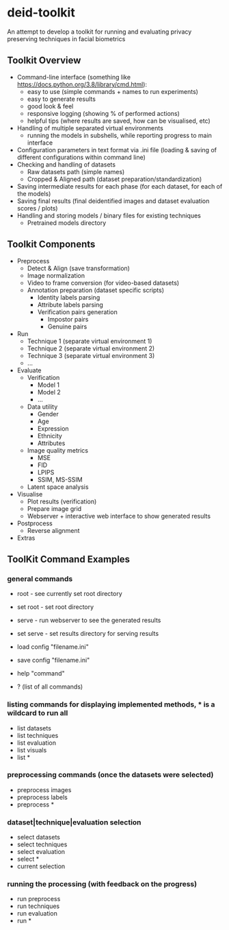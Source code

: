 # deid-toolkit
An attempt to develop a toolkit for running and evaluating privacy preserving techniques in facial biometrics

## Toolkit Overview

- Command-line interface (something like https://docs.python.org/3.8/library/cmd.html):
  - easy to use (simple commands + names to run experiments)
  - easy to generate results
  - good look & feel
  - responsive logging (showing % of performed actions)
  - helpful tips (where results are saved, how can be visualised, etc)
- Handling of multiple separated virtual environments
  - running the models in subshells, while reporting progress to main interface
- Configuration parameters in text format via .ini file (loading & saving of different configurations within command line)
- Checking and handling of datasets
  - Raw datasets path (simple names)
  - Cropped & Aligned path (dataset preparation/standardization)
- Saving intermediate results for each phase (for each dataset, for each of the models)
- Saving final results (final deidentified images and dataset evaluation scores / plots)
- Handling and storing models / binary files for existing techniques
  - Pretrained models directory

## Toolkit Components

- Preprocess
  - Detect & Align (save transformation)
  - Image normalization
  - Video to frame conversion (for video-based datasets)
  - Annotation preparation (dataset specific scripts)
    - Identity labels parsing
    - Attribute labels parsing
    - Verification pairs generation
        - Impostor pairs
        - Genuine pairs
- Run
  - Technique 1 (separate virtual environment 1)
  - Technique 2 (separate virtual environment 2)
  - Technique 3 (separate virtual environment 3)
  - ...
- Evaluate
  - Verification
    - Model 1
    - Model 2
    - ...
  - Data utility
    - Gender
    - Age
    - Expression
    - Ethnicity
    - Attributes
  - Image quality metrics
    - MSE
    - FID
    - LPIPS
    - SSIM, MS-SSIM
  - Latent space analysis
- Visualise
  - Plot results (verification)
  - Prepare image grid
  - Webserver + interactive web interface to show generated results
- Postprocess
  - Reverse alignment
- Extras

## ToolKit Command Examples

### general commands
- root - see currently set root directory
- set root - set root directory
- serve - run webserver to see the generated results
- set serve - set results directory for serving results

- load config "filename.ini"
- save config "filename.ini"
- help "command"
- ? (list of all commands)

### listing commands for displaying implemented methods, * is a wildcard to run all
- list datasets
- list techniques
- list evaluation
- list visuals
- list *

### preprocessing commands (once the datasets were selected)
- preprocess images
- preprocess labels
- preprocess *  

### dataset|technique|evaluation selection
- select datasets
- select techniques
- select evaluation
- select *
- current selection

### running the processing (with feedback on the progress)
- run preprocess
- run techniques
- run evaluation
- run *
